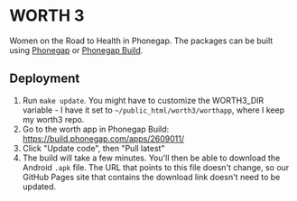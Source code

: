 # WORTH 3

Women on the Road to Health in Phonegap. The packages can be built using [Phonegap](http://docs.phonegap.com/) or [Phonegap Build](https://build.phonegap.com/).

## Deployment

1. Run `make update`. You might have to customize the WORTH3_DIR
   variable - I have it set to `~/public_html/worth3/worthapp`, where
   I keep my worth3 repo.
2. Go to the worth app in Phonegap Build: https://build.phonegap.com/apps/2609011/
3. Click "Update code", then "Pull latest"
4. The build will take a few minutes. You'll then be able to download
   the Android `.apk` file. The URL that points to this file doesn't
   change, so our GitHub Pages site that contains the download link
   doesn't need to be updated.
